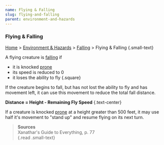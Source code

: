 ```yaml
---
name: Flying & Falling
slug: flying-and-falling
parent: environment-and-hazards
---
```

### Flying & Falling
[Home](dm-operations-center) > [Environment & Hazards](environment-and-hazards) > [Falling](falling) > Flying & Falling {.small-text}

A flying creature is [falling](falling) if
- it is knocked [prone](prone)
- its speed is reduced to 0
- it loses the ability to fly
{.square}

If the creature begins to fall, but has not lost the ability to fly and has movement left, it can use this movement to reduce the total fall distance.

**Distance = Height - Remaining Fly Speed** {.text-center}

If a creature is knocked [prone](prone) at a height greater than 500 feet, it may use half it's movement to "stand up" and resume flying on its next turn.

> **Sources** <br/>
> Xanathar's Guide to Everything, p. 77<br/>
{.read .small-text}


